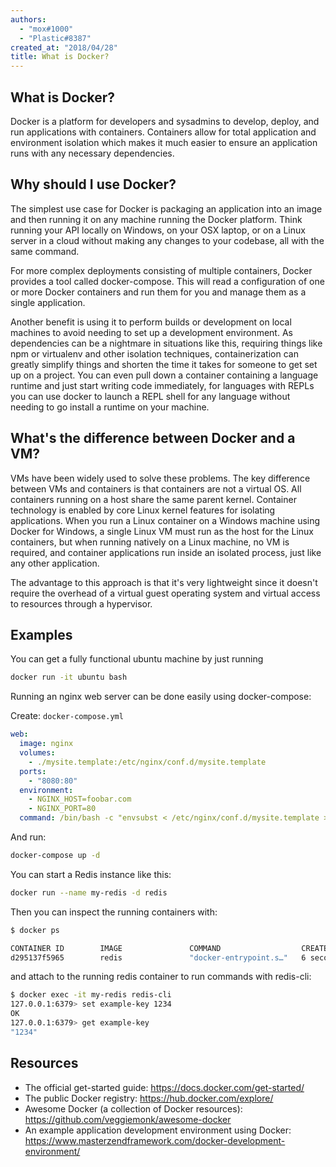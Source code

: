```yaml
---
authors:
  - "mox#1000"
  - "Plastic#8387"
created_at: "2018/04/28"
title: What is Docker?
---
```


## What is Docker?

Docker is a platform for developers and sysadmins to develop, deploy, and run applications with containers. Containers allow for total application and environment isolation which makes it much easier to ensure an application runs with any necessary dependencies.

## Why should I use Docker?

The simplest use case for Docker is packaging an application into an image and then running it on any machine running the Docker platform. Think running your API locally on Windows, on your OSX laptop, or on a Linux server in a cloud without making any changes to your codebase, all with the same command.

For more complex deployments consisting of multiple containers, Docker provides a tool called docker-compose. This will read a configuration of one or more Docker containers and run them for you and manage them as a single application.

Another benefit is using it to perform builds or development on local machines to avoid needing to set up a development environment. As dependencies can be a nightmare in situations like this, requiring things like npm or virtualenv and other isolation techniques, containerization can greatly simplify things and shorten the time it takes for someone to get set up on a project. You can even pull down a container containing a language runtime and just start writing code immediately, for languages with REPLs you can use docker to launch a REPL shell for any language without needing to go install a runtime on your machine.

## What's the difference between Docker and a VM?

VMs have been widely used to solve these problems. The key difference between VMs and containers is that containers are not a virtual OS. All containers running on a host share the same parent kernel. Container technology is enabled by core Linux kernel features for isolating applications. When you run a Linux container on a Windows machine using Docker for Windows, a single Linux VM must run as the host for the Linux containers, but when running natively on a Linux machine, no VM is required, and container applications run inside an isolated process, just like any other application.

The advantage to this approach is that it's very lightweight since it doesn't require the overhead of a virtual guest operating system and virtual access to resources through a hypervisor.

## Examples

You can get a fully functional ubuntu machine by just running

```sh
docker run -it ubuntu bash
```

Running an nginx web server can be done easily using docker-compose:

Create: `docker-compose.yml`

```yml
web:
  image: nginx
  volumes:
    - ./mysite.template:/etc/nginx/conf.d/mysite.template
  ports:
    - "8080:80"
  environment:
    - NGINX_HOST=foobar.com
    - NGINX_PORT=80
  command: /bin/bash -c "envsubst < /etc/nginx/conf.d/mysite.template > /etc/nginx/conf.d/default.conf && nginx -g 'daemon off;'"
```

And run:

```sh
docker-compose up -d
```

You can start a Redis instance like this:

```sh
docker run --name my-redis -d redis
```

Then you can inspect the running containers with:

```sh
$ docker ps

CONTAINER ID        IMAGE               COMMAND                  CREATED             STATUS              PORTS               NAMES
d295137f5965        redis               "docker-entrypoint.s…"   6 seconds ago       Up 5 seconds        6379/tcp            my-redis
```

and attach to the running redis container to run commands with redis-cli:

```sh
$ docker exec -it my-redis redis-cli
127.0.0.1:6379> set example-key 1234
OK
127.0.0.1:6379> get example-key
"1234"
```

## Resources

- The official get-started guide: https://docs.docker.com/get-started/
- The public Docker registry: https://hub.docker.com/explore/
- Awesome Docker (a collection of Docker resources): https://github.com/veggiemonk/awesome-docker
- An example application development environment using Docker: https://www.masterzendframework.com/docker-development-environment/
